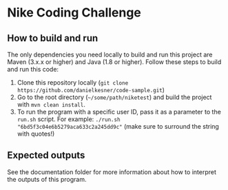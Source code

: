 # Nike Coding Challenge

## How to build and run
The only dependencies you need locally to build and run this project are Maven (3.x.x or higher) and Java (1.8 or higher). Follow these steps to build and run this code:

1. Clone this repository locally (`git clone https://github.com/danielkesner/code-sample.git`)
2. Go to the root directory (`~/some/path/niketest`) and build the project with `mvn clean install`.
3. To run the program with a specific user ID, pass it as a parameter to the `run.sh` script. 
For example: `./run.sh "6bd5f3c04e6b5279aca633c2a245dd9c"` (make sure to surround the string with quotes!)

## Expected outputs
See the documentation folder for more information about how to interpret the outputs of this program.